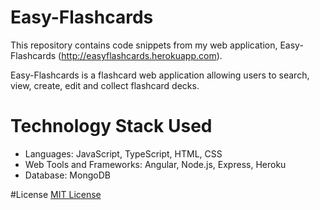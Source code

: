 # Easy-Flashcards
This repository contains code snippets from my web application, Easy-Flashcards (http://easyflashcards.herokuapp.com).

Easy-Flashcards is a flashcard web application allowing users to search, view, create, edit and collect flashcard decks.

# Technology Stack Used
- Languages: JavaScript, TypeScript, HTML, CSS
- Web Tools and Frameworks: Angular, Node.js, Express, Heroku
- Database: MongoDB

#License
[MIT License](./LICENSE.md)
